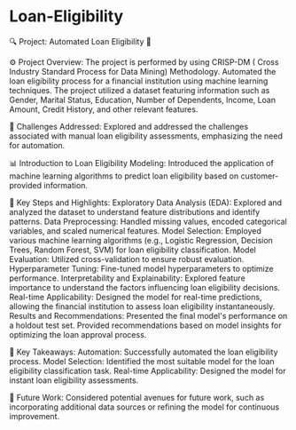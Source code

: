 # Loan-Eligibility
🔍 Project: Automated Loan Eligibility 🏦

⚙️ Project Overview:
The project is performed by using CRISP-DM ( Cross Industry Standard Process for Data Mining) Methodology. Automated the loan eligibility process for a financial institution using machine learning techniques. The project utilized a dataset featuring information such as Gender, Marital Status, Education, Number of Dependents, Income, Loan Amount, Credit History, and other relevant features.

🌌 Challenges Addressed:
Explored and addressed the challenges associated with manual loan eligibility assessments, emphasizing the need for automation.

📊 Introduction to Loan Eligibility Modeling:
Introduced the application of machine learning algorithms to predict loan eligibility based on customer-provided information.

🧮 Key Steps and Highlights:
Exploratory Data Analysis (EDA):
Explored and analyzed the dataset to understand feature distributions and identify patterns.
Data Preprocessing:
Handled missing values, encoded categorical variables, and scaled numerical features.
Model Selection:
Employed various machine learning algorithms (e.g., Logistic Regression, Decision Trees, Random Forest, SVM) for loan eligibility classification.
Model Evaluation:
Utilized cross-validation to ensure robust evaluation.
Hyperparameter Tuning:
Fine-tuned model hyperparameters to optimize performance.
Interpretability and Explainability:
Explored feature importance to understand the factors influencing loan eligibility decisions.
Real-time Applicability:
Designed the model for real-time predictions, allowing the financial institution to assess loan eligibility instantaneously.
Results and Recommendations:
Presented the final model's performance on a holdout test set.
Provided recommendations based on model insights for optimizing the loan approval process.

🎯 Key Takeaways:
Automation: Successfully automated the loan eligibility process.
Model Selection: Identified the most suitable model for the loan eligibility classification task.
Real-time Applicability: Designed the model for instant loan eligibility assessments.

🚀 Future Work:
Considered potential avenues for future work, such as incorporating additional data sources or refining the model for continuous improvement.
